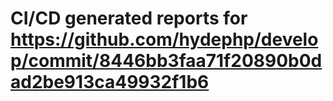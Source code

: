 # CI/CD generated reports for https://github.com/hydephp/develop/commit/8446bb3faa71f20890b0dad2be913ca49932f1b6
